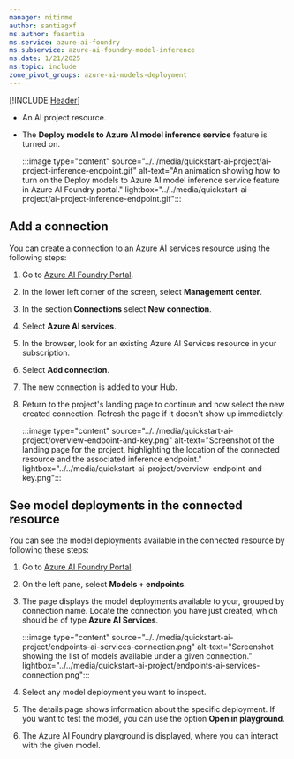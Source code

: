 ```yaml
---
manager: nitinme
author: santiagxf
ms.author: fasantia 
ms.service: azure-ai-foundry
ms.subservice: azure-ai-foundry-model-inference
ms.date: 1/21/2025
ms.topic: include
zone_pivot_groups: azure-ai-models-deployment
---
```


[!INCLUDE [Header](intro.md)]

* An AI project resource.

* The **Deploy models to Azure AI model inference service** feature is turned on.

   :::image type="content" source="../../media/quickstart-ai-project/ai-project-inference-endpoint.gif" alt-text="An animation showing how to turn on the Deploy models to Azure AI model inference service feature in Azure AI Foundry portal." lightbox="../../media/quickstart-ai-project/ai-project-inference-endpoint.gif":::

## Add a connection

You can create a connection to an Azure AI services resource using the following steps:

1. Go to [Azure AI Foundry Portal](https://ai.azure.com/?cid=learnDocs).

2. In the lower left corner of the screen, select **Management center**.

3. In the section **Connections** select **New connection**.

4. Select **Azure AI services**.

5. In the browser, look for an existing Azure AI Services resource in your subscription.

6. Select **Add connection**.

7. The new connection is added to your Hub.

8. Return to the project's landing page to continue and now select the new created connection. Refresh the page if it doesn't show up immediately. 

   :::image type="content" source="../../media/quickstart-ai-project/overview-endpoint-and-key.png" alt-text="Screenshot of the landing page for the project, highlighting the location of the connected resource and the associated inference endpoint." lightbox="../../media/quickstart-ai-project/overview-endpoint-and-key.png":::

## See model deployments in the connected resource

You can see the model deployments available in the connected resource by following these steps:

1. Go to [Azure AI Foundry Portal](https://ai.azure.com/?cid=learnDocs).

2. On the left pane, select **Models + endpoints**.

3. The page displays the model deployments available to your, grouped by connection name. Locate the connection you have just created, which should be of type **Azure AI Services**.

   :::image type="content" source="../../media/quickstart-ai-project/endpoints-ai-services-connection.png" alt-text="Screenshot showing the list of models available under a given connection." lightbox="../../media/quickstart-ai-project/endpoints-ai-services-connection.png":::

4. Select any model deployment you want to inspect.

5. The details page shows information about the specific deployment. If you want to test the model, you can use the option **Open in playground**.

6. The Azure AI Foundry playground is displayed, where you can interact with the given model.
